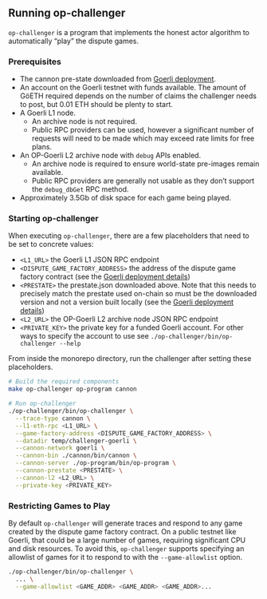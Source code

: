 ## Running op-challenger

`op-challenger` is a program that implements the honest actor algorithm to automatically “play” the dispute games.

### Prerequisites

- The cannon pre-state downloaded from [Goerli deployment](./deployments.md#goerli).
- An account on the Goerli testnet with funds available. The amount of GöETH required depends on the number of claims
  the challenger needs to post, but 0.01 ETH should be plenty to start.
- A Goerli L1 node.
    - An archive node is not required.
    - Public RPC providers can be used, however a significant number of requests will need to be made which may exceed
      rate limits for free plans.
- An OP-Goerli L2 archive node with `debug` APIs enabled.
    - An archive node is required to ensure world-state pre-images remain available.
    - Public RPC providers are generally not usable as they don’t support the `debug_dbGet` RPC method.
- Approximately 3.5Gb of disk space for each game being played.

### Starting op-challenger

When executing `op-challenger`, there are a few placeholders that need to be set to concrete values:

- `<L1_URL>` the Goerli L1 JSON RPC endpoint
- `<DISPUTE_GAME_FACTORY_ADDRESS>` the address of the dispute game factory contract (see
  the [Goerli deployment details](./deployments.md#goerli))
- `<PRESTATE>` the prestate.json downloaded above. Note that this needs to precisely match the prestate used on-chain so
  must be the downloaded version and not a version built locally (see the [Goerli deployment details](./deployments.md#goerli))
- `<L2_URL>` the OP-Goerli L2 archive node JSON RPC endpoint
- `<PRIVATE_KEY>` the private key for a funded Goerli account. For other ways to specify the account to use
  see `./op-challenger/bin/op-challenger --help`

From inside the monorepo directory, run the challenger after setting these placeholders.

```bash
# Build the required components
make op-challenger op-program cannon

# Run op-challenger
./op-challenger/bin/op-challenger \
  --trace-type cannon \
  --l1-eth-rpc <L1_URL> \
  --game-factory-address <DISPUTE_GAME_FACTORY_ADDRESS> \
  --datadir temp/challenger-goerli \
  --cannon-network goerli \
  --cannon-bin ./cannon/bin/cannon \
  --cannon-server ./op-program/bin/op-program \
  --cannon-prestate <PRESTATE> \
  --cannon-l2 <L2_URL> \
  --private-key <PRIVATE_KEY>
```


### Restricting Games to Play

By default `op-challenger` will generate traces and respond to any game created by the dispute game factory contract. On
a public testnet like Goerli, that could be a large number of games, requiring significant CPU and disk resources. To
avoid this, `op-challenger` supports specifying an allowlist of games for it to respond to with the `--game-allowlist`
option.

```bash
./op-challenger/bin/op-challenger \
  ... \
  --game-allowlist <GAME_ADDR> <GAME_ADDR> <GAME_ADDR>...
```
